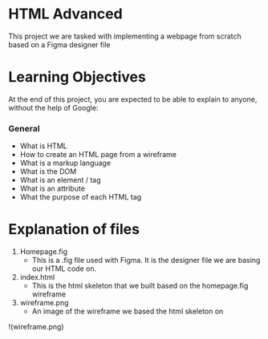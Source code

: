 # HTML Advanced
This project we are tasked with implementing a webpage from scratch based on a Figma designer file

# Learning Objectives
At the end of this project, you are expected to be able to explain to anyone, without the help of Google:
### General
- What is HTML
- How to create an HTML page from a wireframe
- What is a markup language
- What is the DOM
- What is an element / tag
- What is an attribute
- What the purpose of each HTML tag

# Explanation of files
1. Homepage.fig
    - This is a .fig file used with Figma. It is the designer file we are basing our HTML code on.
2. index.html
    - This is the html skeleton that we built based on the homepage.fig wireframe
3. wireframe.png
    - An image of the wireframe we based the html skeleton on

!(wireframe.png)